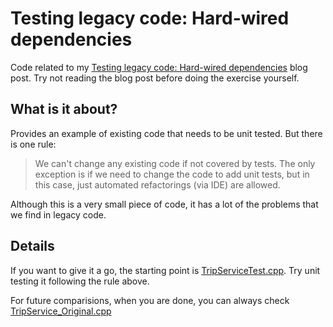 Testing legacy code: Hard-wired dependencies
============================================

Code related to my [Testing legacy code: Hard-wired dependencies][1] blog post. Try not reading the blog post before doing the exercise yourself.

What is it about?
-----------------

Provides an example of existing code that needs to be unit tested. But there is one rule:

> We can't change any existing code if not covered by tests. The only exception is if we need to change the code to add unit tests, but in this case, just automated refactorings (via IDE) are allowed. 

Although this is a very small piece of code, it has a lot of the problems that we find in legacy code. 

Details
-------

If you want to give it a go, the starting point is [TripServiceTest.cpp][3]. Try unit testing it following the rule above.

For future comparisions, when you are done, you can always check [TripService_Original.cpp][2]

[1]: http://craftedsw.blogspot.com/2011/07/testing-legacy-hard-wired-dependencies.html "Testing legacy code: Hard-wired dependencies blog post"
[2]: https://github.com/sandromancuso/trip-service-kata/blob/master/c++/TripService_Original.cpp "TripService_Original.cpp"
[3]: https://github.com/sandromancuso/trip-service-kata/blob/master/c++/TripServiceTest.cpp "TripServiceTest.cpp"
[4]: https://github.com/sandromancuso/trip-service-kata/blob/master/c++/TripService.cpp "TripService.cpp"
